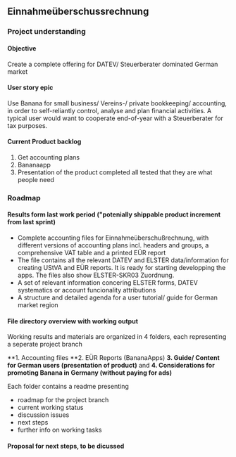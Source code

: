 ## Einnahmeüberschussrechnung
### Project understanding

#### Objective
Create a complete offering for DATEV/ Steuerberater dominated German market  

#### User story epic
Use Banana for small business/ Vereins-/ private bookkeeping/ accounting, in order to self-reliantly control, analyse and plan financial activities. A typical user would want to cooperate end-of-year with a Steuerberater for tax purposes.  

#### Current Product backlog
1. Get accounting plans
2. Bananaapp
3. Presentation of the product completed
all tested that they are what people need

### Roadmap

#### Results form last work period ("potenially shippable product increment from last sprint)
* Complete accounting files for Einnahmeüberschußrechnung, with different versions of accounting plans incl. headers and groups, a comprehensive VAT table and a printed EÜR report
* The file contains all the relevant DATEV and ELSTER data/information for creating UStVA and EÜR reports. It is ready for starting developping the apps. The files also show ELSTER-SKR03 Zuordnung.
* A set of relevant information concering ELSTER forms, DATEV systematics or account funcionality attributions
* A structure and detailed agenda for a user tutorial/ guide for German market region

#### File directory overview with working output

Working results and materials are organized in 4 folders, each representing a seperate project branch

**1. Accounting files
**2. EÜR Reports (BananaApps)
**3. Guide/ Content for German users (presentation of product)**
and
**4. Considerations for promoting Banana in Germany (without paying for ads)**

Each folder contains a readme presenting

* roadmap for the project branch
* current working status
* discussion issues
* next steps
* further info on working tasks

#### Proposal for next steps, to be dicussed





